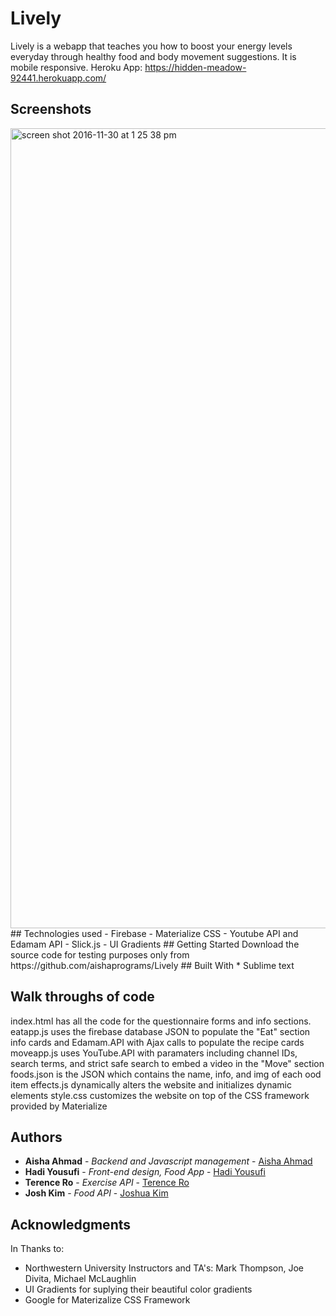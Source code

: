 # Lively
Lively is a webapp that teaches you how to boost your energy levels everyday through healthy food and body movement suggestions. It is mobile responsive.
Heroku App: https://hidden-meadow-92441.herokuapp.com/
## Screenshots
<img width="1280" alt="screen shot 2016-11-30 at 1 25 38 pm" src="https://cloud.githubusercontent.com/assets/20719058/20768010/ed3ec158-b701-11e6-9269-bb1ef930dd75.png">
## Technologies used
- Firebase
- Materialize CSS
- Youtube API and Edamam API
- Slick.js
- UI Gradients
## Getting Started
Download the source code for testing purposes only from https://github.com/aishaprograms/Lively
## Built With
* Sublime text

## Walk throughs of code
index.html has all the code for the questionnaire forms and info sections. 
eatapp.js uses the firebase database JSON to populate the "Eat" section info cards and Edamam.API with Ajax calls to populate the recipe cards
moveapp.js uses YouTube.API with paramaters including channel IDs, search terms, and strict safe search to embed a video in the "Move" section
foods.json is the JSON which contains the name, info, and img of each ood item
effects.js dynamically alters the website and initializes dynamic elements
style.css customizes the website on top of the CSS framework provided by Materialize
## Authors
* **Aisha Ahmad** - *Backend and Javascript management* - [Aisha Ahmad](https://github.com/aishaprograms/)
* **Hadi Yousufi** - *Front-end design, Food App* - [Hadi Yousufi](https://github.com/hadicodes)
* **Terence Ro** - *Exercise API* - [Terence Ro](https://github.com/terencero)
* **Josh Kim** - *Food API* - [Joshua Kim](https://github.com/jimkosh)
## Acknowledgments
In Thanks to:
* Northwestern University Instructors and TA's: Mark Thompson, Joe Divita, Michael McLaughlin
* UI Gradients for suplying their beautiful color gradients
* Google for Materizalize CSS Framework